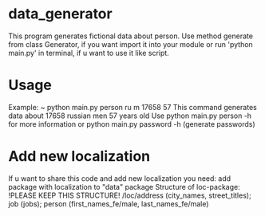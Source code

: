 # data_generator
This program generates fictional data about person.
Use method generate from class Generator, if you want import it into your module
or run 'python main.py' in terminal, if u want to use it like script.

# Usage
Example: ~ python main.py person ru m 17658 57
This command generates data about 17658 russian men 57 years old
Use python main.py person -h for more information or python main.py password -h (generate passwords)

# Add new localization
If u want to share this code and add new localization you need:
add package with localization to "data" package
Structure of loc-package: !PLEASE KEEP THIS STRUCTURE!
/loc/address (city_names, street_titles); job (jobs); person (first_names_fe/male, last_names_fe/male)

